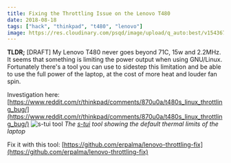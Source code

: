 ```yaml
---
title: Fixing the Throttling Issue on the Lenovo T480
date: 2018-08-18
tags: ["hack", "thinkpad", "t480", "lenovo"]
image: https://res.cloudinary.com/psqd/image/upload/q_auto:best/v1543672176/2018-08-18_23-11-38.resized.png
---
```

**TLDR;** [DRAFT] My Lenovo T480 never goes beyond 71C, 15w and 2.2MHz. It seems that something is limiting the power output when using GNU/Linux. Fortunately there's a tool you can use to sidestep this limitation and be able to use the full power of the laptop, at the cost of more heat and louder fan spin.
<!--more-->

Investigation here: [https://www.reddit.com/r/thinkpad/comments/870u0a/t480s_linux_throttling_bug/](https://www.reddit.com/r/thinkpad/comments/870u0a/t480s_linux_throttling_bug/)
![s-tui tool](2018-08-18-fixing-the-throttling-issue-on-the-lenovo-t480.html/2018-08-18_23-11-38.resized.png)
*The [s-tui](https://github.com/amanusk/s-tui) tool showing the default thermal limits of the laptop*

Fix it with this tool: [https://github.com/erpalma/lenovo-throttling-fix](https://github.com/erpalma/lenovo-throttling-fix)

